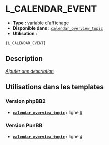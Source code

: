 # L_CALENDAR_EVENT
* __Type :__ variable d'affichage
* __Disponible dans :__ [`calendar_overview_topic`](../tpl/var/calendar_overview_topic.md#readme)
* __Utilisation :__

```html
{L_CALENDAR_EVENT}
```

## Description
[*Ajouter une description*](https://fa-tvars.appspot.com/var/L_CALENDAR_EVENT)

## Utilisations dans les templates

### Version phpBB2
* __[`calendar_overview_topic`](../tpl/var/calendar_overview_topic.md#readme) :__ ligne [`8`](../tpl/src/subsilver/calendar_overview_topic.tpl#L8)

### Version PunBB
* __[`calendar_overview_topic`](../tpl/var/calendar_overview_topic.md#readme) :__ ligne [`4`](../tpl/src/punbb/calendar_overview_topic.tpl#L4)